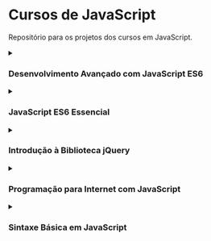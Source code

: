 # Cursos de JavaScript

Repositório para os projetos dos cursos em JavaScript.

<details><summary><h3>Desenvolvimento Avançado com JavaScript ES6</h3></summary>
  
- Em andamento.

</details>

<details><summary><h3>JavaScript ES6 Essencial</h3></summary>
  
- Em andamento.

</details>

<details><summary><h3>Introdução à Biblioteca jQuery</h3></summary>
  
- Em andamento.

</details>

<details><summary><h3>Programação para Internet com JavaScript</h3></summary>
  
- Criando botões com ações onclick, onmouseover, onmouseout.
- Redirecionamento de página, onload, onchange, select e option.

</details>


<details><summary><h3>Sintaxe Básica em JavaScript</h3></summary>
    
- Aula 1: Hello, world!

- Aula 2: Booleanos, números, string, função, declaração, atribuição, comparação, comparação idêntica, adição, subtração, multiplicação, divisão real, divisão inteira, resto de divisão, potenciação, maior que, menor que, maior ou igual, menor ou igual, && (e), || (ou) e ! (inverte).

- Aula 3: Array, forEach(), push(), pop(), shift(), unshift(), indexOf(), splice(), slice() e objeto.

- Aula 4: if, else if, else, switch/case, for e while.

- Aula 5: Funções.

- Aula 6: Tipos de funções e criando uma calculadora.
  
</details>

